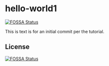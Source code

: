 # hello-world1
[![FOSSA Status](https://app.fossa.io/api/projects/git%2Bgithub.com%2Fdavidru%2Fhello-world1.svg?type=shield)](https://app.fossa.io/projects/git%2Bgithub.com%2Fdavidru%2Fhello-world1?ref=badge_shield)


This is text is for an initial commit per the tutorial.


## License
[![FOSSA Status](https://app.fossa.io/api/projects/git%2Bgithub.com%2Fdavidru%2Fhello-world1.svg?type=large)](https://app.fossa.io/projects/git%2Bgithub.com%2Fdavidru%2Fhello-world1?ref=badge_large)